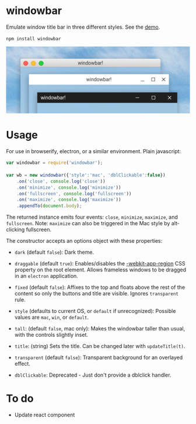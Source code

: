 # windowbar

Emulate window title bar in three different styles. See the [demo](https://katacarbix.gitlab.io/windowbar/demo/).

`npm install windowbar`

![example screenshot](preview.png)

# Usage

For use in browserify, electron, or a similar environment. Plain javascript:

```javascript
var windowbar = require('windowbar');

var wb = new windowbar({'style':'mac', 'dblClickable':false})
	.on('close', console.log('close'))
	.on('minimize', console.log('minimize'))
	.on('fullscreen', console.log('fullscreen'))
	.on('maximize', console.log('maximize'))
	.appendTo(document.body);
```

The returned instance emits four events: `close`, `minimize`, `maximize`, and `fullscreen`. Note: `maximize` can also be triggered in the Mac style by alt-clicking fullscreen.

The constructor accepts an options object with these properties:

* `dark` (default `false`): Dark theme.
* `draggable` (default `true`): Enables/disables the [-webkit-app-region](https://developer.chrome.com/apps/app_window) CSS property on the root element. Allows frameless windows to be dragged in an `electron` application.
* `fixed` (default `false`): Affixes to the top and floats above the rest of the content so only the buttons and title are visible. Ignores `transparent` rule.
* `style` (defaults to current OS, or `default` if unrecognized): Possible values are `mac`, `win`, or `default`.
* `tall`: (default `false`, mac only): Makes the windowbar taller than usual, with the controls slightly inset.
* `title`: (string) Sets the title. Can be changed later with `updateTitle(t)`.
* `transparent` (default `false`): Transparent background for an overlayed effect.


* `dblClickable`: Deprecated - Just don't provide a dblclick handler.

# To do

* Update react component
